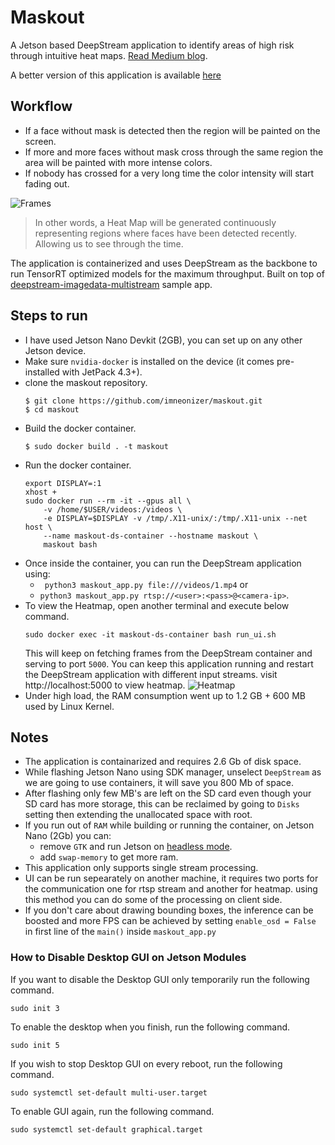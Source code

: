 # Maskout
A Jetson based DeepStream application to identify areas of high risk through intuitive heat maps.
[Read Medium blog](https://medium.com/@Smartcow_ai/605335f63d50).

A better version of this application is available [here](https://github.com/imneonizer/pydstream/tree/main/samples/heatmap-app)

## Workflow
- If a face without mask is detected then the region will be painted on the screen.
- If more and more faces without mask cross through the same region the area will be painted with more intense colors.
- If nobody has crossed for a very long time the color intensity will start fading out.

![Frames](Docs/frames.png)

>In other words, a Heat Map will be generated continuously representing regions where faces have been detected recently. Allowing us to see through the time.

The application is containerized and uses DeepStream as the backbone to run TensorRT optimized models for the maximum throughput. Built on top of [deepstream-imagedata-multistream](https://github.com/NVIDIA-AI-IOT/deepstream_python_apps/tree/master/apps/deepstream-imagedata-multistream) sample app.

## Steps to run
- I have used Jetson Nano Devkit (2GB), you can set up on any other Jetson device.
- Make sure `nvidia-docker` is installed on the device (it comes pre-installed with JetPack 4.3+).
- clone the maskout repository.
    ````
    $ git clone https://github.com/imneonizer/maskout.git
    $ cd maskout
    ````
- Build the docker container.
    ````
    $ sudo docker build . -t maskout
    ````
- Run the docker container.
    ````
    export DISPLAY=:1
    xhost +
    sudo docker run --rm -it --gpus all \
        -v /home/$USER/videos:/videos \
        -e DISPLAY=$DISPLAY -v /tmp/.X11-unix/:/tmp/.X11-unix --net host \
        --name maskout-ds-container --hostname maskout \
        maskout bash
    ````
- Once inside the container, you can run the DeepStream application using:
    - `
    python3 maskout_app.py file:///videos/1.mp4` or
    - `python3 maskout_app.py rtsp://<user>:<pass>@<camera-ip>`.
- To view the Heatmap, open another terminal and execute below command.
    ````
    sudo docker exec -it maskout-ds-container bash run_ui.sh
    ````
    This will keep on fetching frames from the DeepStream container and serving to port `5000`.
    You can keep this application running and restart the DeepStream application with different input streams. visit http://localhost:5000 to view heatmap.
    ![Heatmap](Docs/heatmap-browser.png)
- Under high load, the RAM consumption went up to 1.2 GB + 600 MB used by Linux Kernel.

## Notes
- The application is containarized and requires 2.6 Gb of disk space.
- While flashing Jetson Nano using SDK manager, unselect `DeepStream` as we are going to use containers, it will save you 800 Mb of space.
- After flashing only few MB's are left on the SD card even though your SD card has more storage, this can be reclaimed by going to `Disks` setting then extending the unallocated space with root.
- If you run out of `RAM` while building or running the container, on Jetson Nano (2Gb) you can:
    - remove `GTK` and run Jetson on [headless mode](https://www.forecr.io/blogs/bsp-development/how-to-disable-desktop-gui-on-jetson-modules).
    - add `swap-memory` to get more ram.
- This application only supports single stream processing.
- UI can be run sepearately on another machine, it requires two ports for the communication one for rtsp stream and another for heatmap. using this method you can do some of the processing on client side.
- If you don't care about drawing bounding boxes, the inference can be boosted and more FPS can be achieved by setting `enable_osd = False` in first line of the `main()` inside `maskout_app.py`


### How to Disable Desktop GUI on Jetson Modules

If you want to disable the Desktop GUI only temporarily run the following command.
```
sudo init 3
```

To enable the desktop when you finish, run the following command.
```
sudo init 5
```

If you wish to stop Desktop GUI on every reboot, run the following command.
```
sudo systemctl set-default multi-user.target
```

To enable GUI again, run the following command.
```
sudo systemctl set-default graphical.target
```
